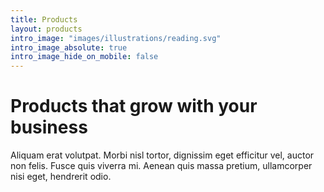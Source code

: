 ```yaml
---
title: Products
layout: products
intro_image: "images/illustrations/reading.svg"
intro_image_absolute: true
intro_image_hide_on_mobile: false
---
```


# Products that grow with your business

Aliquam erat volutpat. Morbi nisl tortor, dignissim eget efficitur vel, auctor non felis. Fusce quis viverra mi. Aenean quis massa pretium, ullamcorper nisi eget, hendrerit odio.
